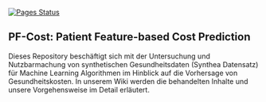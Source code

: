 [![Pages Status](https://github.com/MichaelKru92/Projekt-ML-Modelierung/actions/workflows/Pages.yml/badge.svg)](https://github.com/MichaelKru92/Projekt-ML-Modelierung/actions/workflows/Pages.yml)

## PF-Cost: Patient Feature-based Cost Prediction


Dieses Repository beschäftigt sich mit der Untersuchung und Nutzbarmachung von synthetischen Gesundheitsdaten (Synthea Datensatz) für Machine Learning Algorithmen
im Hinblick auf die Vorhersage von Gesundheitskosten. In unserem Wiki werden die behandelten Inhalte und unsere Vorgehensweise im Detail erläutert.

